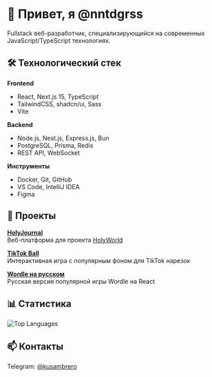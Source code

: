 # 👋 Привет, я @nntdgrss

Fullstack веб-разработчик, специализирующийся на современных JavaScript/TypeScript технологиях.

## 🛠 Технологический стек

**Frontend**
- React, Next.js 15, TypeScript
- TailwindCSS, shadcn/ui, Sass
- Vite

**Backend**
- Node.js, Nest.js, Express.js, Bun
- PostgreSQL, Prisma, Redis
- REST API, WebSocket

**Инструменты**
- Docker, Git, GitHub
- VS Code, IntelliJ IDEA
- Figma

## 🚀 Проекты

**[HolyJournal](https://journal.holyworld.me/)**  
Веб-платформа для проекта [HolyWorld](https://holyworld.ru/)

**[TikTok Ball](https://tiktok-ball.vercel.app/)**  
Интерактивная игра с популярным фоном для TikTok нарезок

**[Wordle на русском](https://github.com/nntdgrss/Wordle-React)**  
Русская версия популярной игры Wordle на React

## 📊 Статистика

![Top Languages](https://github-readme-stats.vercel.app/api/top-langs/?username=nntdgrss&layout=compact&theme=dark&hide_border=true)

## 📫 Контакты

Telegram: [@kusambrero](https://t.me/kusambrero)
